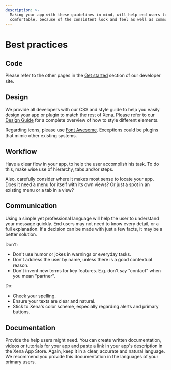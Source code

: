 ```yaml
---
description: >-
  Making your app with these guidelines in mind, will help end users to feel
  comfortable, because of the consistent look and feel as well as communication.
---
```


# Best practices

## Code

Please refer to the other pages in the [Get started](../development/get-started/) section of our developer site.

## Design 

We provide all developers with our CSS and style guide to help you easily design your app or plugin to match the rest of Xena. Please refer to our [Design Guide](../user-interface/styleguide/) for a complete overview of how to style different elements.

Regarding icons, please use [Font Awesome](https://fontawesome.com/icons?d=gallery&q=s&s=solid). Exceptions could be plugins that mimic other existing systems.

## Workflow

Have a clear flow in your app, to help the user accomplish his task. To do this, make wise use of hierarchy, tabs and/or steps.

Also, carefully consider where it makes most sense to locate your app. Does it need a menu for itself with its own views? Or just a spot in an existing menu or a tab in a view?

## Communication

Using a simple yet professional language will help the user to understand your message quickly. End users may not need to know every detail, or a full explanation. If a decision can be made with just a few facts, it may be a better solution.

Don't:

* Don't use humor or jokes in warnings or everyday tasks.
* Don't address the user by name, unless there is a good contextual reason.
* Don't invent new terms for key features. E.g. don't say "contact" when you mean "partner".

Do:

* Check your spelling.
* Ensure your texts are clear and natural.
* Stick to Xena's color scheme, especially regarding alerts and primary buttons.

## Documentation

Provide the help users might need. You can create written documentation, videos or tutorials for your app and paste a link in your app's description in the Xena App Store. Again, keep it in a clear, accurate and natural language. We recommend you provide this documentation in the languages of your primary users.



